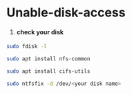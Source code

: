 # Unable-disk-access
1. #### check your disk
 ```sh 1
 sudo fdisk -l
 ```
 ```sh 2
sudo apt install nfs-common
```
 ```sh 3
 sudo apt install cifs-utils
 ```
```sh 4
sudo ntfsfix -d /dev/<your disk name>
```
